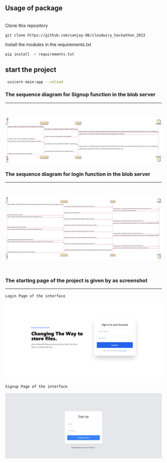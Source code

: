 ## Usage of package
<br>
Clone this repository
<br>

```
git clone https://github.com/sanjay-06/cloudwiry_hackathon_2022
```

Install the modules in the requirements.txt

```bash
pip install -r requirements.txt
```
## start the project

```bash
 uvicorn main:app --reload
```


### The sequence diagram for Signup function in the blob server
<hr>
<br>

![Sequence](screenshots/signupsequence.png)

### The sequence diagram for login function in the blob server
<hr>
<br>

![Sequence](screenshots/loginsequence.png)


<br>

### The starting page of the project is given by as screenshot

<hr>

```
Login Page of the interface
```
![LOGIN](screenshots/login.png)

```
Signup Page of the interface
```
![SIGNUP](screenshots/signup.png)
